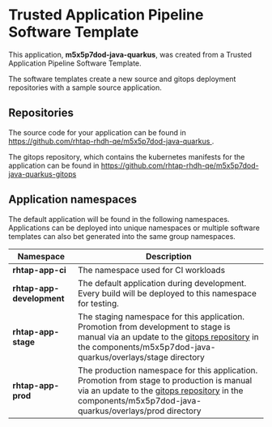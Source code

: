# Trusted Application Pipeline Software Template

This application, **m5x5p7dod-java-quarkus**, was created from a Trusted Application Pipeline Software Template.

The software templates create a new source and gitops deployment repositories with a sample source application. 

## Repositories

The source code for your application can be found in [https://github.com/rhtap-rhdh-qe/m5x5p7dod-java-quarkus ](https://github.com/rhtap-rhdh-qe/m5x5p7dod-java-quarkus ).
 
The gitops repository, which contains the kubernetes manifests for the application can be found in 
[https://github.com/rhtap-rhdh-qe/m5x5p7dod-java-quarkus-gitops ](https://github.com/rhtap-rhdh-qe/m5x5p7dod-java-quarkus-gitops ) 

## Application namespaces 

The default application will be found in the following namespaces. Applications can be deployed into unique namespaces or multiple software templates can also bet generated into the same group namespaces.  

|  Namespace   |  Description   |  
| -------- | -------- |
| **rhtap-app-ci** | The namespace used for CI workloads |
| **rhtap-app-development** | The default application during development. Every build will be deployed to this namespace for testing. |
| **rhtap-app-stage** | The staging namespace for this application. Promotion from development to stage is manual via an update to the [gitops repository](https://github.com/rhtap-rhdh-qe/m5x5p7dod-java-quarkus-gitops ) in the components/m5x5p7dod-java-quarkus/overlays/stage directory |
| **rhtap-app-prod** | The production namespace for this application. Promotion from stage to production is manual via an update to the [gitops repository](https://github.com/rhtap-rhdh-qe/m5x5p7dod-java-quarkus-gitops ) in the components/m5x5p7dod-java-quarkus/overlays/prod directory |